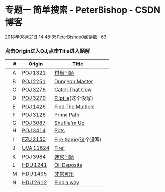 # 专题一 简单搜索 - PeterBishop - CSDN博客





2018年08月21日 14:48:35[PeterBishop0](https://me.csdn.net/qq_40061421)阅读数：63








### 点击Origin进入OJ,点击Title进入题解 
||#|Origin|Title| |
|----|----|----|----|----|
||A|[POJ 1321](https://vjudge.net/problem/15202/origin)|[棋盘问题](https://blog.csdn.net/qq_40061421/article/details/81200736)||
||B|[POJ 2251](https://vjudge.net/problem/15203/origin)|[Dungeon Master](https://blog.csdn.net/qq_40061421/article/details/81201968)||
||C|[POJ 3278](https://vjudge.net/problem/15204/origin)|[Catch That Cow](https://blog.csdn.net/qq_40061421/article/details/79944029)||
||D|[POJ 3279](https://vjudge.net/problem/17522/origin)|[Fliptile](https://vjudge.net/contest/65959#problem/D)(这个没写)||
||E|[POJ 1426](https://vjudge.net/problem/15205/origin)|[Find The Multiple](https://blog.csdn.net/qq_40061421/article/details/81227756)||
||F|[POJ 3126](https://vjudge.net/problem/15206/origin)|[Prime Path](https://blog.csdn.net/qq_40061421/article/details/81228402)||
||G|[POJ 3087](https://vjudge.net/problem/15207/origin)|[Shuffle'm Up](https://blog.csdn.net/qq_40061421/article/details/81228579)||
||H|[POJ 3414](https://vjudge.net/problem/15208/origin)|[Pots](https://blog.csdn.net/qq_40061421/article/details/81228738)||
||I|[FZU 2150](https://vjudge.net/problem/48789/origin)|[Fire Game](https://vjudge.net/contest/65959#problem/I)(这个没写)||
||J|[UVA 11624](https://vjudge.net/problem/28833/origin)|[Fire!](https://blog.csdn.net/qq_40061421/article/details/81236955)||
||K|[POJ 3984](https://vjudge.net/problem/19699/origin)|[迷宫问题](https://blog.csdn.net/qq_40061421/article/details/81229269)||
||L|[HDU 1241](https://vjudge.net/problem/15719/origin)|[Oil Deposits](https://blog.csdn.net/qq_40061421/article/details/81229192)||
||M|[HDU 1495](https://vjudge.net/problem/18463/origin)|[非常可乐](https://blog.csdn.net/qq_40061421/article/details/79949469)||
||N|[HDU 2612](https://vjudge.net/problem/15717/origin)|[Find a way](https://blog.csdn.net/qq_40061421/article/details/79963109)||






